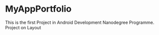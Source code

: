 # MyAppPortfolio
This is the first Project in Android Development Nanodegree Programme.
Project on Layout
